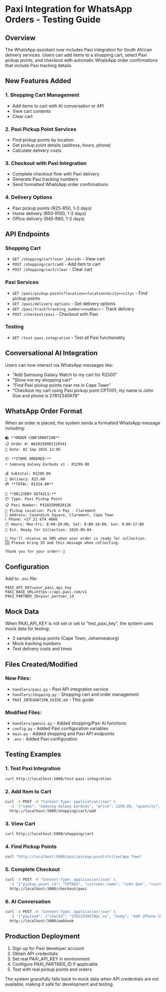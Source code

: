 # Paxi Integration for WhatsApp Orders - Testing Guide

## Overview
The WhatsApp assistant now includes Paxi integration for South African delivery services. Users can add items to a shopping cart, select Paxi pickup points, and checkout with automatic WhatsApp order confirmations that include Paxi tracking details.

## New Features Added

### 1. Shopping Cart Management
- Add items to cart with AI conversation or API
- View cart contents
- Clear cart

### 2. Paxi Pickup Point Services
- Find pickup points by location
- Get pickup point details (address, hours, phone)
- Calculate delivery costs

### 3. Checkout with Paxi Integration
- Complete checkout flow with Paxi delivery
- Generate Paxi tracking numbers
- Send formatted WhatsApp order confirmations

### 4. Delivery Options
- Paxi pickup points (R25-R50, 1-3 days)
- Home delivery (R50-R100, 1-2 days) 
- Office delivery (R45-R80, 1-2 days)

## API Endpoints

### Shopping Cart
- `GET /shopping/cart?user_id=<id>` - View cart
- `POST /shopping/cart/add` - Add item to cart
- `POST /shopping/cart/clear` - Clear cart

### Paxi Services
- `GET /paxi/pickup-points?location=<location>&city=<city>` - Find pickup points
- `GET /paxi/delivery-options` - Get delivery options
- `GET /paxi/track?tracking_number=<number>` - Track delivery
- `POST /checkout/paxi` - Checkout with Paxi

### Testing
- `GET /test-paxi-integration` - Test all Paxi functionality

## Conversational AI Integration

Users can now interact via WhatsApp messages like:
- "Add Samsung Galaxy Watch to my cart for R2500"
- "Show me my shopping cart"
- "Find Paxi pickup points near me in Cape Town"
- "Checkout my cart using Paxi pickup point CPT001, my name is John Doe and phone is 27812345678"

## WhatsApp Order Format

When an order is placed, the system sends a formatted WhatsApp message including:

```
🛍️ **ORDER CONFIRMATION**
📋 Order #: WA20250902120541
📅 Date: 02 Sep 2025 12:05

📦 **ITEMS ORDERED:**
• Samsung Galaxy Earbuds x1 - R1299.00

💰 Subtotal: R1299.00
🚚 Delivery: R25.00
💳 **TOTAL: R1324.00**

🚚 **DELIVERY DETAILS:**
📦 Type: Paxi Pickup Point
📋 Paxi Number: PX202509020126
📍 Pickup Location: Pick n Pay - Claremont
📍 Address: Cavendish Square, Claremont, Cape Town
📞 Phone: +27 21 674 4000
🕒 Hours: Mon-Fri: 8:00-20:00, Sat: 8:00-18:00, Sun: 9:00-17:00
📅 Est. Ready for Collection: 2025-09-04

📱 You'll receive an SMS when your order is ready for collection.
🆔 Please bring ID and this message when collecting.

Thank you for your order! 🙏
```

## Configuration

Add to `.env` file:
```
PAXI_API_KEY=your_paxi_api_key
PAXI_BASE_URL=https://api.paxi.com/v1
PAXI_PARTNER_ID=your_partner_id
```

## Mock Data
When PAXI_API_KEY is not set or set to "test_paxi_key", the system uses mock data for testing:
- 3 sample pickup points (Cape Town, Johannesburg)
- Mock tracking numbers
- Test delivery costs and times

## Files Created/Modified

### New Files:
- `handlers/paxi.py` - Paxi API integration service
- `handlers/shopping.py` - Shopping cart and order management
- `PAXI_INTEGRATION_GUIDE.md` - This guide

### Modified Files:
- `handlers/gemini.py` - Added shopping/Paxi AI functions
- `config.py` - Added Paxi configuration variables
- `main.py` - Added shopping and Paxi API endpoints
- `.env` - Added Paxi configuration

## Testing Examples

### 1. Test Paxi Integration
```bash
curl http://localhost:5000/test-paxi-integration
```

### 2. Add Item to Cart
```bash
curl -X POST -H "Content-Type: application/json" \
  -d '{"name": "Samsung Galaxy Earbuds", "price": 1299.00, "quantity": 1}' \
  http://localhost:5000/shopping/cart/add
```

### 3. View Cart
```bash
curl http://localhost:5000/shopping/cart
```

### 4. Find Pickup Points
```bash
curl "http://localhost:5000/paxi/pickup-points?city=Cape Town"
```

### 5. Complete Checkout
```bash
curl -X POST -H "Content-Type: application/json" \
  -d '{"pickup_point_id": "CPT001", "customer_name": "John Doe", "customer_phone": "27812345678"}' \
  http://localhost:5000/checkout/paxi
```

### 6. AI Conversation
```bash
curl -X POST -H "Content-Type: application/json" \
  -d '{"payload": {"chatId": "27812345678@c.us", "body": "Add iPhone 15 to cart for R15000", "fromMe": false, "type": "text"}}' \
  http://localhost:5000/webhook
```

## Production Deployment

1. Sign up for Paxi developer account
2. Obtain API credentials
3. Set real PAXI_API_KEY in environment
4. Configure PAXI_PARTNER_ID if applicable
5. Test with real pickup points and orders

The system gracefully falls back to mock data when API credentials are not available, making it safe for development and testing.